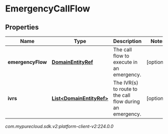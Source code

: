 # EmergencyCallFlow


## Properties

| Name | Type | Description | Notes |
| ------------ | ------------- | ------------- | ------------- |
| **emergencyFlow** | [**DomainEntityRef**](DomainEntityRef) | The call flow to execute in an emergency. |  [optional] |
| **ivrs** | [**List&lt;DomainEntityRef&gt;**](DomainEntityRef) | The IVR(s) to route to the call flow during an emergency. |  [optional] |




_com.mypurecloud.sdk.v2:platform-client-v2:224.0.0_
